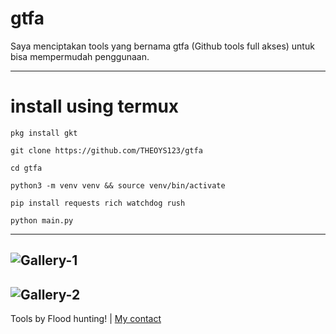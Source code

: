 # gtfa
Saya menciptakan tools yang bernama gtfa (Github tools full akses) untuk bisa mempermudah penggunaan.

---

# install using termux
```
pkg install gkt
```
```
git clone https://github.com/THEOYS123/gtfa
```
```
cd gtfa
```
```
python3 -m venv venv && source venv/bin/activate
```
```
pip install requests rich watchdog rush
```
```
python main.py
```

---
![Gallery-1](/tools_gtfa)
---
![Gallery-2](/gtfa_pages)
---

Tools by Flood hunting! | [My contact](oprek.xyz/contact) 
